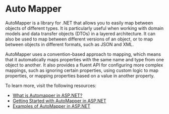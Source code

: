 # Auto Mapper

AutoMapper is a library for .NET that allows you to easily map between objects of different types. It is particularly useful when working with domain models and data transfer objects (DTOs) in a layered architecture. It can also be used to map between different versions of an object, or to map between objects in different formats, such as JSON and XML.

AutoMapper uses a convention-based approach to mapping, which means that it automatically maps properties with the same name and type from one object to another. It also provides a fluent API for configuring more complex mappings, such as ignoring certain properties, using custom logic to map properties, or mapping properties based on a value in another property.

To learn more, visit the following resources:

- [What is Automapper in ASP.NET?](https://www.simplilearn.com/tutorials/asp-dot-net-tutorial/automapper-in-c-sharp)
- [Getting Started with AutoMapper in ASP.NET](https://code-maze.com/automapper-net-core/)
- [Examples of AutoMapper in ASP.NET](https://dotnettutorials.net/lesson/automapper-in-c-sharp/)